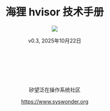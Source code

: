 <h1 style="text-align:center;"> 海狸 hvisor 技术手册</h1> 

<div align=center>
	<img src="chap01/img/hvisor-logo.svg"/>
</div>

<p style="text-align:center;"> v0.3, 2025年10月22日</p>

<br>
<br>
<br>
<br>
<br>


<p style="text-align:center;"> 矽望泛在操作系统社区 </p>
<a href="https://www.syswondor.org"><p style="text-align:center;"> https://www.syswonder.org </p></a>
